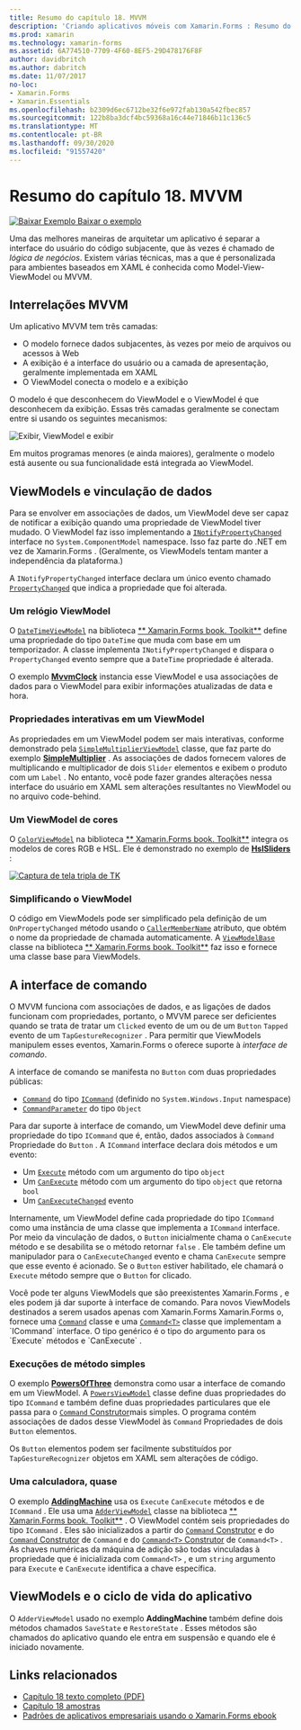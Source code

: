 ```yaml
---
title: Resumo do capítulo 18. MVVM
description: 'Criando aplicativos móveis com Xamarin.Forms : Resumo do capítulo 18. MVVM'
ms.prod: xamarin
ms.technology: xamarin-forms
ms.assetid: 6A774510-7709-4F60-8EF5-29D478176F8F
author: davidbritch
ms.author: dabritch
ms.date: 11/07/2017
no-loc:
- Xamarin.Forms
- Xamarin.Essentials
ms.openlocfilehash: b2309d6ec6712be32f6e972fab130a542fbec857
ms.sourcegitcommit: 122b8ba3dcf4bc59368a16c44e71846b11c136c5
ms.translationtype: MT
ms.contentlocale: pt-BR
ms.lasthandoff: 09/30/2020
ms.locfileid: "91557420"
---
```

# <a name="summary-of-chapter-18-mvvm"></a>Resumo do capítulo 18. MVVM

[![Baixar Exemplo](~/media/shared/download.png) Baixar o exemplo](https://github.com/xamarin/xamarin-forms-book-samples/tree/master/Chapter18)

Uma das melhores maneiras de arquitetar um aplicativo é separar a interface do usuário do código subjacente, que às vezes é chamado de *lógica de negócios*. Existem várias técnicas, mas a que é personalizada para ambientes baseados em XAML é conhecida como Model-View-ViewModel ou MVVM.

## <a name="mvvm-interrelationships"></a>Interrelações MVVM

Um aplicativo MVVM tem três camadas:

- O modelo fornece dados subjacentes, às vezes por meio de arquivos ou acessos à Web
- A exibição é a interface do usuário ou a camada de apresentação, geralmente implementada em XAML
- O ViewModel conecta o modelo e a exibição

O modelo é que desconhecem do ViewModel e o ViewModel é que desconhecem da exibição. Essas três camadas geralmente se conectam entre si usando os seguintes mecanismos:

![Exibir, ViewModel e exibir](images/ch18fg03.png "MVVM")

Em muitos programas menores (e ainda maiores), geralmente o modelo está ausente ou sua funcionalidade está integrada ao ViewModel.

## <a name="viewmodels-and-data-binding"></a>ViewModels e vinculação de dados

Para se envolver em associações de dados, um ViewModel deve ser capaz de notificar a exibição quando uma propriedade de ViewModel tiver mudado. O ViewModel faz isso implementando a [`INotifyPropertyChanged`](xref:System.ComponentModel.INotifyPropertyChanged) interface no `System.ComponentModel` namespace. Isso faz parte do .NET em vez de Xamarin.Forms . (Geralmente, os ViewModels tentam manter a independência da plataforma.)

A `INotifyPropertyChanged` interface declara um único evento chamado [`PropertyChanged`](xref:System.ComponentModel.INotifyPropertyChanged) que indica a propriedade que foi alterada.

### <a name="a-viewmodel-clock"></a>Um relógio ViewModel

O [`DateTimeViewModel`](https://github.com/xamarin/xamarin-forms-book-samples/blob/master/Libraries/Xamarin.FormsBook.Toolkit/Xamarin.FormsBook.Toolkit/DateTimeViewModel.cs) na biblioteca [** Xamarin.Forms book. Toolkit**](https://github.com/xamarin/xamarin-forms-book-samples/tree/master/Libraries/Xamarin.FormsBook.Toolkit/Xamarin.FormsBook.Toolkit) define uma propriedade do tipo `DateTime` que muda com base em um temporizador. A classe implementa `INotifyPropertyChanged` e dispara o `PropertyChanged` evento sempre que a `DateTime` propriedade é alterada.

O exemplo [**MvvmClock**](https://github.com/xamarin/xamarin-forms-book-samples/tree/master/Chapter18/MvvmClock) instancia esse ViewModel e usa associações de dados para o ViewModel para exibir informações atualizadas de data e hora.

### <a name="interactive-properties-in-a-viewmodel"></a>Propriedades interativas em um ViewModel

As propriedades em um ViewModel podem ser mais interativas, conforme demonstrado pela [`SimpleMultiplierViewModel`](https://github.com/xamarin/xamarin-forms-book-samples/blob/master/Chapter18/SimpleMultiplier/SimpleMultiplier/SimpleMultiplier/SimpleMultiplierViewModel.cs) classe, que faz parte do exemplo [**SimpleMultiplier**](https://github.com/xamarin/xamarin-forms-book-samples/tree/master/Chapter18/SimpleMultiplier) . As associações de dados fornecem valores de multiplicando e multiplicador de dois `Slider` elementos e exibem o produto com um `Label` . No entanto, você pode fazer grandes alterações nessa interface do usuário em XAML sem alterações resultantes no ViewModel ou no arquivo code-behind.

### <a name="a-color-viewmodel"></a>Um ViewModel de cores

O [`ColorViewModel`](https://github.com/xamarin/xamarin-forms-book-samples/blob/master/Libraries/Xamarin.FormsBook.Toolkit/Xamarin.FormsBook.Toolkit/ColorViewModel.cs) na biblioteca [** Xamarin.Forms book. Toolkit**](https://github.com/xamarin/xamarin-forms-book-samples/tree/master/Libraries/Xamarin.FormsBook.Toolkit/Xamarin.FormsBook.Toolkit) integra os modelos de cores RGB e HSL. Ele é demonstrado no exemplo de [**HslSliders**](https://github.com/xamarin/xamarin-forms-book-samples/tree/master/Chapter18/HslSliders) :

[![Captura de tela tripla de TK](images/ch18fg08-small.png "Modelo de cor HSL")](images/ch18fg08-large.png#lightbox "Modelo de cor HSL")

### <a name="streamlining-the-viewmodel"></a>Simplificando o ViewModel

O código em ViewModels pode ser simplificado pela definição de um `OnPropertyChanged` método usando o [`CallerMemberName`](xref:System.Runtime.CompilerServices.CallerMemberNameAttribute) atributo, que obtém o nome da propriedade de chamada automaticamente. A [`ViewModelBase`](https://github.com/xamarin/xamarin-forms-book-samples/blob/master/Libraries/Xamarin.FormsBook.Toolkit/Xamarin.FormsBook.Toolkit/ViewModelBase.cs) classe na biblioteca [** Xamarin.Forms book. Toolkit**](https://github.com/xamarin/xamarin-forms-book-samples/tree/master/Libraries/Xamarin.FormsBook.Toolkit/Xamarin.FormsBook.Toolkit) faz isso e fornece uma classe base para ViewModels.

## <a name="the-command-interface"></a>A interface de comando

O MVVM funciona com associações de dados, e as ligações de dados funcionam com propriedades, portanto, o MVVM parece ser deficientes quando se trata de tratar um `Clicked` evento de um ou de um `Button` `Tapped` evento de um `TapGestureRecognizer` . Para permitir que ViewModels manipulem esses eventos, Xamarin.Forms o oferece suporte à *interface de comando*.

A interface de comando se manifesta no `Button` com duas propriedades públicas:

- [`Command`](xref:Xamarin.Forms.Button.Command) do tipo [`ICommand`](xref:System.Windows.Input.ICommand) (definido no `System.Windows.Input` namespace)
- [`CommandParameter`](xref:Xamarin.Forms.Button.CommandParameter) do tipo `Object`

Para dar suporte à interface de comando, um ViewModel deve definir uma propriedade do tipo `ICommand` que é, então, dados associados à `Command` Propriedade do `Button` . A `ICommand` interface declara dois métodos e um evento:

- Um [`Execute`](xref:System.Windows.Input.ICommand.Execute(System.Object)) método com um argumento do tipo `object`
- Um [`CanExecute`](xref:System.Windows.Input.ICommand.CanExecute(System.Object)) método com um argumento do tipo `object` que retorna `bool`
- Um [`CanExecuteChanged`](xref:System.Windows.Input.ICommand.CanExecuteChanged) evento

Internamente, um ViewModel define cada propriedade do tipo `ICommand` como uma instância de uma classe que implementa a `ICommand` interface. Por meio da vinculação de dados, o `Button` inicialmente chama o `CanExecute` método e se desabilita se o método retornar `false` . Ele também define um manipulador para o `CanExecuteChanged` evento e chama `CanExecute` sempre que esse evento é acionado. Se o `Button` estiver habilitado, ele chamará o `Execute` método sempre que o `Button` for clicado.

Você pode ter alguns ViewModels que são preexistentes Xamarin.Forms , e eles podem já dar suporte à interface de comando. Para novos ViewModels destinados a serem usados apenas com Xamarin.Forms Xamarin.Forms o, fornece uma [`Command`](xref:Xamarin.Forms.Command) classe e uma [`Command<T>`](xref:Xamarin.Forms.Command`1) classe que implementam a `ICommand` interface. O tipo genérico é o tipo do argumento para os `Execute` métodos e `CanExecute` .

### <a name="simple-method-executions"></a>Execuções de método simples

O exemplo [**PowersOfThree**](https://github.com/xamarin/xamarin-forms-book-samples/tree/master/Chapter18/PowersOfThree) demonstra como usar a interface de comando em um ViewModel. A [`PowersViewModel`](https://github.com/xamarin/xamarin-forms-book-samples/blob/master/Chapter18/PowersOfThree/PowersOfThree/PowersOfThree/PowersViewModel.cs) classe define duas propriedades do tipo `ICommand` e também define duas propriedades particulares que ele passa para o [ `Command` Construtor](xref:Xamarin.Forms.Command.%23ctor(System.Action))mais simples. O programa contém associações de dados desse ViewModel às `Command` Propriedades de dois `Button` elementos.

Os `Button` elementos podem ser facilmente substituídos por `TapGestureRecognizer` objetos em XAML sem alterações de código.

### <a name="a-calculator-almost"></a>Uma calculadora, quase

O exemplo [**AddingMachine**](https://github.com/xamarin/xamarin-forms-book-samples/tree/master/Chapter18/AddingMachine) usa os `Execute` `CanExecute` métodos e de `ICommand` . Ele usa uma [`AdderViewModel`](https://github.com/xamarin/xamarin-forms-book-samples/blob/master/Libraries/Xamarin.FormsBook.Toolkit/Xamarin.FormsBook.Toolkit/AdderViewModel.cs) classe na biblioteca [** Xamarin.Forms book. Toolkit**](https://github.com/xamarin/xamarin-forms-book-samples/blob/master/Libraries/Xamarin.FormsBook.Toolkit/Xamarin.FormsBook.Toolkit/AdderViewModel.cs) . O ViewModel contém seis propriedades do tipo `ICommand` . Eles são inicializados a partir do [ `Command` Construtor](xref:Xamarin.Forms.Command.%23ctor(System.Action)) e do [ `Command` Construtor](xref:Xamarin.Forms.Command.%23ctor(System.Action,System.Func{System.Boolean})) de `Command` e do [ `Command<T>` Construtor](/dotnet/api/xamarin.forms.command.-ctor?view=xamarin-forms#Xamarin_Forms_Command__ctor_System_Action_System_Object__System_Func_System_Object_System_Boolean__) de `Command<T>` . As chaves numéricas da máquina de adição são todas vinculadas à propriedade que é inicializada com `Command<T>` , e um `string` argumento para `Execute` e `CanExecute` identifica a chave específica.

## <a name="viewmodels-and-the-application-lifecycle"></a>ViewModels e o ciclo de vida do aplicativo

O `AdderViewModel` usado no exemplo **AddingMachine** também define dois métodos chamados `SaveState` e `RestoreState` . Esses métodos são chamados do aplicativo quando ele entra em suspensão e quando ele é iniciado novamente.

## <a name="related-links"></a>Links relacionados

- [Capítulo 18 texto completo (PDF)](https://download.xamarin.com/developer/xamarin-forms-book/XamarinFormsBook-Ch18-Apr2016.pdf)
- [Capítulo 18 amostras](https://github.com/xamarin/xamarin-forms-book-samples/tree/master/Chapter18)
- [Padrões de aplicativos empresariais usando o Xamarin.Forms ebook](~/xamarin-forms/enterprise-application-patterns/index.md)